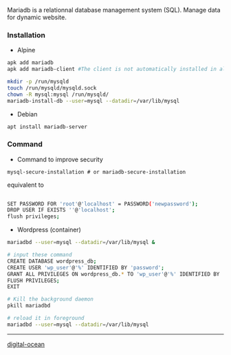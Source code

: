 
Mariadb is a relationnal database management system (SQL). Manage data for dynamic website.
### Installation

-  Alpine
```bash
apk add mariadb
apk add mariadb-client #The client is not automatically installed in alpine

mkdir -p /run/mysqld
touch /run/mysqld/mysqld.sock
chown -R mysql:mysql /run/mysqld/
mariadb-install-db --user=mysql --datadir=/var/lib/mysql

```

- Debian
```sh
apt install mariadb-server 
```


### Command

- Command to improve security
```shell
mysql-secure-installation # or mariadb-secure-installation 
```
equivalent to 
```bash
	
SET PASSWORD FOR 'root'@'localhost' = PASSWORD('newpassword');
DROP USER IF EXISTS ''@'localhost';
flush privileges;

```

- Wordpress (container)
```sh
mariadbd --user=mysql --datadir=/var/lib/mysql &

# input these command
CREATE DATABASE wordpress_db;
CREATE USER 'wp_user'@'%' IDENTIFIED BY 'password';
GRANT ALL PRIVILEGES ON wordpress_db.* TO 'wp_user'@'%' IDENTIFIED BY 'password';
FLUSH PRIVILEGES;
EXIT

# Kill the background daemon
pkill mariadbd

# reload it in foreground
mariadbd --user=mysql --datadir=/var/lib/mysql

```

------

[digital-ocean](https://www.digitalocean.com/community/tutorials/install-wordpress-on-ubuntu)